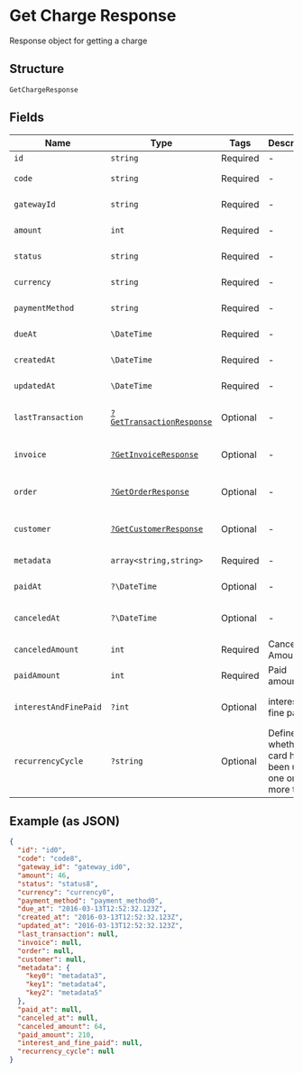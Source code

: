 
# Get Charge Response

Response object for getting a charge

## Structure

`GetChargeResponse`

## Fields

| Name | Type | Tags | Description | Getter | Setter |
|  --- | --- | --- | --- | --- | --- |
| `id` | `string` | Required | - | getId(): string | setId(string id): void |
| `code` | `string` | Required | - | getCode(): string | setCode(string code): void |
| `gatewayId` | `string` | Required | - | getGatewayId(): string | setGatewayId(string gatewayId): void |
| `amount` | `int` | Required | - | getAmount(): int | setAmount(int amount): void |
| `status` | `string` | Required | - | getStatus(): string | setStatus(string status): void |
| `currency` | `string` | Required | - | getCurrency(): string | setCurrency(string currency): void |
| `paymentMethod` | `string` | Required | - | getPaymentMethod(): string | setPaymentMethod(string paymentMethod): void |
| `dueAt` | `\DateTime` | Required | - | getDueAt(): \DateTime | setDueAt(\DateTime dueAt): void |
| `createdAt` | `\DateTime` | Required | - | getCreatedAt(): \DateTime | setCreatedAt(\DateTime createdAt): void |
| `updatedAt` | `\DateTime` | Required | - | getUpdatedAt(): \DateTime | setUpdatedAt(\DateTime updatedAt): void |
| `lastTransaction` | [`?GetTransactionResponse`](../../doc/models/get-transaction-response.md) | Optional | - | getLastTransaction(): ?GetTransactionResponse | setLastTransaction(?GetTransactionResponse lastTransaction): void |
| `invoice` | [`?GetInvoiceResponse`](../../doc/models/get-invoice-response.md) | Optional | - | getInvoice(): ?GetInvoiceResponse | setInvoice(?GetInvoiceResponse invoice): void |
| `order` | [`?GetOrderResponse`](../../doc/models/get-order-response.md) | Optional | - | getOrder(): ?GetOrderResponse | setOrder(?GetOrderResponse order): void |
| `customer` | [`?GetCustomerResponse`](../../doc/models/get-customer-response.md) | Optional | - | getCustomer(): ?GetCustomerResponse | setCustomer(?GetCustomerResponse customer): void |
| `metadata` | `array<string,string>` | Required | - | getMetadata(): array | setMetadata(array metadata): void |
| `paidAt` | `?\DateTime` | Optional | - | getPaidAt(): ?\DateTime | setPaidAt(?\DateTime paidAt): void |
| `canceledAt` | `?\DateTime` | Optional | - | getCanceledAt(): ?\DateTime | setCanceledAt(?\DateTime canceledAt): void |
| `canceledAmount` | `int` | Required | Canceled Amount | getCanceledAmount(): int | setCanceledAmount(int canceledAmount): void |
| `paidAmount` | `int` | Required | Paid amount | getPaidAmount(): int | setPaidAmount(int paidAmount): void |
| `interestAndFinePaid` | `?int` | Optional | interest and fine paid | getInterestAndFinePaid(): ?int | setInterestAndFinePaid(?int interestAndFinePaid): void |
| `recurrencyCycle` | `?string` | Optional | Defines whether the card has been used one or more times. | getRecurrencyCycle(): ?string | setRecurrencyCycle(?string recurrencyCycle): void |

## Example (as JSON)

```json
{
  "id": "id0",
  "code": "code8",
  "gateway_id": "gateway_id0",
  "amount": 46,
  "status": "status8",
  "currency": "currency0",
  "payment_method": "payment_method0",
  "due_at": "2016-03-13T12:52:32.123Z",
  "created_at": "2016-03-13T12:52:32.123Z",
  "updated_at": "2016-03-13T12:52:32.123Z",
  "last_transaction": null,
  "invoice": null,
  "order": null,
  "customer": null,
  "metadata": {
    "key0": "metadata3",
    "key1": "metadata4",
    "key2": "metadata5"
  },
  "paid_at": null,
  "canceled_at": null,
  "canceled_amount": 64,
  "paid_amount": 210,
  "interest_and_fine_paid": null,
  "recurrency_cycle": null
}
```

